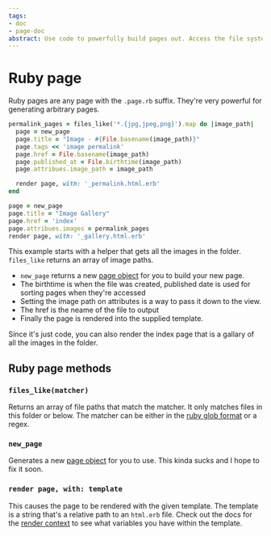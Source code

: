 ```yaml
---
tags:
- doc
- page-doc
abstract: Use code to powerfully build pages out. Access the file system or read json/yaml to build out pages in any way you need or want.
---
```


# Ruby page

Ruby pages are any page with the `.page.rb` suffix. They're very powerful for generating arbitrary
pages.

```ruby
permalink_pages = files_like('*.{jpg,jpeg,png}').map do |image_path|
  page = new_page
  page.title = "Image - #{File.basename(image_path)}"
  page.tags << 'image permalink'
  page.href = File.basename(image_path)
  page.published_at = File.birthtime(image_path)
  page.attribues.image_path = image_path

  render page, with: '_permalink.html.erb'
end

page = new_page
page.title = "Image Gallery"
page.href = 'index'
page.attribues.images = permalink_pages
render page, with: '_gallery.html.erb'
```

This example starts with a helper that gets all the images in the folder. `files_like` returns an array of
image paths.

- `new_page` returns a new [page object](/docs/page-object) for you to build your new page.
- The birthtime is when the file was created, published date is used for sorting pages when they're accessed
- Setting the image path on attributes is a way to pass it down to the view.
- The href is the neame of the file to output
- Finally the page is rendered into the supplied template.

Since it's just code, you can also render the index page that is a gallary of all the images in the folder.

## Ruby page methods

### `files_like(matcher)`

Returns an array of file paths that match the matcher. It only matches files in this folder or below. The matcher
can be either in the [ruby glob format](https://ruby-doc.org/core-2.3.0/Dir.html#method-c-glob) or a regex.

### `new_page`

Generates a new [page object](/docs/page-object) for you to use. This kinda sucks and I hope to fix it soon.

### `render page, with: template`

This causes the page to be rendered with the given template. The template is a string that's a relative path to an
`html.erb` file. Check out the docs for the [render context](/docs/render-context) to see what variables you have within
the template.